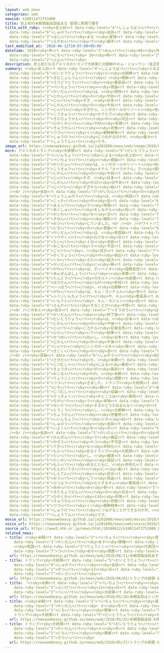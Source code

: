 ```yaml
---
layout: web_news
categories: web
newsid: k10011473751000
title: 史上初の米朝首脳会談始まる 冒頭に笑顔で握手
title_with_ruby: <ruby>史上初<rt data-ruby-level="4">しじょうはつ</rt></ruby>の<ruby>米朝<rt data-ruby-level="2">べいちょう</rt></ruby><ruby>首脳<rt
  data-ruby-level="6">しゅのう</rt></ruby><ruby>会談<rt data-ruby-level="3">かいだん</rt></ruby><ruby>始<rt
  data-ruby-level="3">はじ</rt></ruby>まる <ruby>冒頭<rt data-ruby-level="7">ぼうとう</rt></ruby>に<ruby>笑顔<rt
  data-ruby-level="7">えがお</rt></ruby>で<ruby>握手<rt data-ruby-level="7">あくしゅ</rt></ruby>
last_modified_at: '2018-06-12T10:07:00+09:00'
datetime: 2018<ruby>年<rt data-ruby-level="1">ねん</rt></ruby>06<ruby>月<rt data-ruby-level="1">がつ</rt></ruby>12<ruby>日<rt
  data-ruby-level="1">にち</rt></ruby> 10<ruby>時<rt data-ruby-level="2">じ</rt></ruby>07<ruby>分<rt
  data-ruby-level="2">ふん</rt></ruby>
description: 史上初となるアメリカのトランプ大統領と北朝鮮のキム・ジョンウン（金正恩）朝鮮労働党委員長による米朝首脳会談は、現地時間の午前９時すぎ、日本時間の午前10時すぎから、シンガポールのリゾート地にある高級ホテルで始まりました。北朝鮮の完全な非核化や65年間休戦状態が続く朝鮮戦争の終結につながるのかが、最大の焦点です。
summary: <ruby>史上初<rt data-ruby-level="4">しじょうはつ</rt></ruby>となるアメリカのトランプ<ruby>大統領<rt
  data-ruby-level="5">だいとうりょう</rt></ruby>と<ruby>北朝鮮<rt data-ruby-level="7">きたちょうせん</rt></ruby>のキム・ジョンウン（<ruby>金正恩<rt
  data-ruby-level="8">きむじょんうん</rt></ruby>）<ruby>朝鮮<rt data-ruby-level="7">ちょうせん</rt></ruby><ruby>労働党<rt
  data-ruby-level="6">ろうどうとう</rt></ruby><ruby>委員長<rt data-ruby-level="3">いいんちょう</rt></ruby>による<ruby>米朝<rt
  data-ruby-level="2">べいちょう</rt></ruby><ruby>首脳<rt data-ruby-level="6">しゅのう</rt></ruby><ruby>会談<rt
  data-ruby-level="3">かいだん</rt></ruby>は、<ruby>現地<rt data-ruby-level="5">げんち</rt></ruby><ruby>時間<rt
  data-ruby-level="2">じかん</rt></ruby>の<ruby>午前<rt data-ruby-level="2">ごぜん</rt></ruby>９<ruby>時<rt
  data-ruby-level="2">じ</rt></ruby>すぎ、<ruby>日本<rt data-ruby-level="1">にっぽん</rt></ruby><ruby>時間<rt
  data-ruby-level="2">じかん</rt></ruby>の<ruby>午前<rt data-ruby-level="2">ごぜん</rt></ruby>10<ruby>時<rt
  data-ruby-level="2">じ</rt></ruby>すぎから、シンガポールのリゾート<ruby>地<rt data-ruby-level="2">ち</rt></ruby>にある<ruby>高級<rt
  data-ruby-level="3">こうきゅう</rt></ruby>ホテルで<ruby>始<rt data-ruby-level="3">はじ</rt></ruby>まりました。<ruby>北朝鮮<rt
  data-ruby-level="7">きたちょうせん</rt></ruby>の<ruby>完全<rt data-ruby-level="4">かんぜん</rt></ruby>な<ruby>非核化<rt
  data-ruby-level="7">ひかくか</rt></ruby>や65<ruby>年間<rt data-ruby-level="2">ねんかん</rt></ruby><ruby>休戦<rt
  data-ruby-level="4">きゅうせん</rt></ruby><ruby>状態<rt data-ruby-level="5">じょうたい</rt></ruby>が<ruby>続<rt
  data-ruby-level="4">つづ</rt></ruby>く<ruby>朝鮮戦争<rt data-ruby-level="7">ちょうせんせんそう</rt></ruby>の<ruby>終結<rt
  data-ruby-level="4">しゅうけつ</rt></ruby>につながるのかが、<ruby>最大<rt data-ruby-level="4">さいだい</rt></ruby>の<ruby>焦点<rt
  data-ruby-level="7">しょうてん</rt></ruby>です。
image_url: https://newswebeasy.github.io/ja201806/news/web/image/2018/06/12/K10011473751_1806121011_1806121022_01_02.jpg
more: アメリカのトランプ<ruby>大統領<rt data-ruby-level="5">だいとうりょう</rt></ruby>と<ruby>北朝鮮<rt data-ruby-level="7">きたちょうせん</rt></ruby>のキム<ruby>委員長<rt
  data-ruby-level="3">いいんちょう</rt></ruby>による<ruby>史上初<rt data-ruby-level="4">しじょうはつ</rt></ruby>の<ruby>米朝<rt
  data-ruby-level="2">べいちょう</rt></ruby><ruby>首脳<rt data-ruby-level="6">しゅのう</rt></ruby><ruby>会談<rt
  data-ruby-level="3">かいだん</rt></ruby>は、シンガポールのリゾート<ruby>地<rt data-ruby-level="2">ち</rt></ruby>にある<ruby>高級<rt
  data-ruby-level="3">こうきゅう</rt></ruby>ホテル「カペラホテル」で<ruby>現地<rt data-ruby-level="5">げんち</rt></ruby><ruby>時間<rt
  data-ruby-level="2">じかん</rt></ruby>の<ruby>午前<rt data-ruby-level="2">ごぜん</rt></ruby>９<ruby>時<rt
  data-ruby-level="2">じ</rt></ruby>すぎ、<ruby>日本<rt data-ruby-level="1">にっぽん</rt></ruby><ruby>時間<rt
  data-ruby-level="2">じかん</rt></ruby>の12<ruby>日午前<rt data-ruby-level="2">にちごぜん</rt></ruby>10<ruby>時<rt
  data-ruby-level="2">じ</rt></ruby>すぎから<ruby>始<rt data-ruby-level="3">はじ</rt></ruby>まりました。<br
  /><br /><ruby>会談<rt data-ruby-level="3">かいだん</rt></ruby>の<ruby>冒頭<rt data-ruby-level="7">ぼうとう</rt></ruby>、<ruby>両首脳<rt
  data-ruby-level="6">りょうしゅのう</rt></ruby>は、<ruby>両国<rt data-ruby-level="3">りょうこく</rt></ruby>の<ruby>国旗<rt
  data-ruby-level="4">こっき</rt></ruby>が<ruby>並<rt data-ruby-level="6">なら</rt></ruby>ぶ<ruby>前<rt
  data-ruby-level="2">まえ</rt></ruby>で<ruby>笑顔<rt data-ruby-level="7">えがお</rt></ruby>で<ruby>握手<rt
  data-ruby-level="7">あくしゅ</rt></ruby>をしながら<ruby>短<rt data-ruby-level="3">みじか</rt></ruby>い<ruby>会話<rt
  data-ruby-level="2">かいわ</rt></ruby>を<ruby>交<rt data-ruby-level="7">か</rt></ruby>わし、<ruby>記念<rt
  data-ruby-level="4">きねん</rt></ruby><ruby>撮影<rt data-ruby-level="7">さつえい</rt></ruby>に<ruby>応<rt
  data-ruby-level="5">おう</rt></ruby>じていました。<br /><br />ホワイトハウスによりますと、12<ruby>日<rt
  data-ruby-level="1">にち</rt></ruby>の<ruby>首脳<rt data-ruby-level="6">しゅのう</rt></ruby><ruby>会談<rt
  data-ruby-level="3">かいだん</rt></ruby>は、<ruby>両首脳<rt data-ruby-level="6">りょうしゅのう</rt></ruby>がまず、<ruby>通訳<rt
  data-ruby-level="6">つうやく</rt></ruby>だけを<ruby>交<rt data-ruby-level="2">まじ</rt></ruby>えた１<ruby>対<rt
  data-ruby-level="3">たい</rt></ruby>１の<ruby>会談<rt data-ruby-level="3">かいだん</rt></ruby>を<ruby>行<rt
  data-ruby-level="2">おこな</rt></ruby>う<ruby>予定<rt data-ruby-level="3">よてい</rt></ruby>で、その<ruby>後<rt
  data-ruby-level="2">ご</rt></ruby>、<ruby>双方<rt data-ruby-level="7">そうほう</rt></ruby>の<ruby>閣僚<rt
  data-ruby-level="7">かくりょう</rt></ruby>や<ruby>側近<rt data-ruby-level="4">そっきん</rt></ruby>を<ruby>加<rt
  data-ruby-level="4">くわ</rt></ruby>えた<ruby>拡大<rt data-ruby-level="6">かくだい</rt></ruby><ruby>会談<rt
  data-ruby-level="3">かいだん</rt></ruby>に<ruby>移<rt data-ruby-level="5">うつ</rt></ruby>り、アメリカ<ruby>側<rt
  data-ruby-level="4">がわ</rt></ruby>は、ポンペイオ<ruby>国務長官<rt data-ruby-level="5">こくむちょうかん</rt></ruby>や<ruby>安全保障<rt
  data-ruby-level="6">あんぜんほしょう</rt></ruby><ruby>政策<rt data-ruby-level="6">せいさく</rt></ruby><ruby>担当<rt
  data-ruby-level="6">たんとう</rt></ruby>のボルトン<ruby>大統領<rt data-ruby-level="5">だいとうりょう</rt></ruby><ruby>補佐官<rt
  data-ruby-level="7">ほさかん</rt></ruby>らが<ruby>参加<rt data-ruby-level="4">さんか</rt></ruby>します。<ruby>一方<rt
  data-ruby-level="2">いっぽう</rt></ruby>、<ruby>北朝鮮<rt data-ruby-level="7">きたちょうせん</rt></ruby><ruby>側<rt
  data-ruby-level="4">がわ</rt></ruby>は、キム・ヨンチョル<ruby>党<rt data-ruby-level="6">とう</rt></ruby><ruby>副委員長<rt
  data-ruby-level="4">ふくいいんちょう</rt></ruby>や、キム<ruby>委員長<rt data-ruby-level="3">いいんちょう</rt></ruby>の<ruby>妹<rt
  data-ruby-level="2">いもうと</rt></ruby>、キム・ヨジョン<ruby>氏<rt data-ruby-level="4">し</rt></ruby>らが<ruby>参加<rt
  data-ruby-level="4">さんか</rt></ruby>することが<ruby>予想<rt data-ruby-level="3">よそう</rt></ruby>されます。<br
  /><br />このあと<ruby>双方<rt data-ruby-level="7">そうほう</rt></ruby>は、<ruby>昼食<rt data-ruby-level="2">ちゅうしょく</rt></ruby>をともにすることになっています。<ruby>会談<rt
  data-ruby-level="3">かいだん</rt></ruby><ruby>終了後<rt data-ruby-level="7">しゅうりょうご</rt></ruby>、トランプ<ruby>大統領<rt
  data-ruby-level="5">だいとうりょう</rt></ruby>は、<ruby>日本<rt data-ruby-level="1">にっぽん</rt></ruby><ruby>時間<rt
  data-ruby-level="2">じかん</rt></ruby>の<ruby>午後<rt data-ruby-level="2">ごご</rt></ruby>５<ruby>時<rt
  data-ruby-level="2">じ</rt></ruby>ころから<ruby>記者会見<rt data-ruby-level="3">きしゃかいけん</rt></ruby>を<ruby>開<rt
  data-ruby-level="3">ひら</rt></ruby>いて<ruby>結果<rt data-ruby-level="4">けっか</rt></ruby>を<ruby>説明<rt
  data-ruby-level="4">せつめい</rt></ruby>し、<ruby>日本<rt data-ruby-level="1">にっぽん</rt></ruby><ruby>時間<rt
  data-ruby-level="2">じかん</rt></ruby>の<ruby>午後<rt data-ruby-level="2">ごご</rt></ruby>８<ruby>時<rt
  data-ruby-level="2">じ</rt></ruby>にシンガポールを<ruby>発<rt data-ruby-level="8">た</rt></ruby>ち、<ruby>帰国<rt
  data-ruby-level="7">きこく</rt></ruby>の<ruby>途<rt data-ruby-level="7">と</rt></ruby>につくということです。<br
  /><br /><ruby>首脳<rt data-ruby-level="6">しゅのう</rt></ruby><ruby>会談<rt data-ruby-level="3">かいだん</rt></ruby>に<ruby>先立<rt
  data-ruby-level="1">さきだ</rt></ruby>ち、<ruby>米朝<rt data-ruby-level="2">べいちょう</rt></ruby>の<ruby>実務者<rt
  data-ruby-level="5">じつむしゃ</rt></ruby>による<ruby>事前<rt data-ruby-level="3">じぜん</rt></ruby><ruby>協議<rt
  data-ruby-level="4">きょうぎ</rt></ruby>が<ruby>直前<rt data-ruby-level="2">ちょくぜん</rt></ruby>まで<ruby>行<rt
  data-ruby-level="2">おこな</rt></ruby>われ、<ruby>米朝<rt data-ruby-level="2">べいちょう</rt></ruby><ruby>両国<rt
  data-ruby-level="3">りょうこく</rt></ruby>の<ruby>調整<rt data-ruby-level="3">ちょうせい</rt></ruby>が<ruby>続<rt
  data-ruby-level="4">つづ</rt></ruby>きました。トランプ<ruby>大統領<rt data-ruby-level="5">だいとうりょう</rt></ruby>は12<ruby>日<rt
  data-ruby-level="1">にち</rt></ruby><ruby>朝<rt data-ruby-level="2">あさ</rt></ruby>、ツイッターに「<ruby>実務者<rt
  data-ruby-level="5">じつむしゃ</rt></ruby><ruby>協議<rt data-ruby-level="4">きょうぎ</rt></ruby>はうまくいっているが<ruby>結局<rt
  data-ruby-level="4">けっきょく</rt></ruby>のところは<ruby>関係<rt data-ruby-level="4">かんけい</rt></ruby>ない。これまでとは<ruby>違<rt
  data-ruby-level="7">ちが</rt></ruby>う<ruby>本物<rt data-ruby-level="3">ほんもの</rt></ruby>のディールが<ruby>成立<rt
  data-ruby-level="4">せいりつ</rt></ruby>するかどうかはまもなく<ruby>分<rt data-ruby-level="2">わ</rt></ruby>かるだろう」と<ruby>投稿<rt
  data-ruby-level="7">とうこう</rt></ruby>し、<ruby>北朝鮮<rt data-ruby-level="7">きたちょうせん</rt></ruby>のキム・ジョンウン<ruby>朝鮮<rt
  data-ruby-level="7">ちょうせん</rt></ruby><ruby>労働党<rt data-ruby-level="6">ろうどうとう</rt></ruby><ruby>委員長<rt
  data-ruby-level="3">いいんちょう</rt></ruby>との<ruby>初<rt data-ruby-level="4">はじ</rt></ruby>めての<ruby>首脳<rt
  data-ruby-level="6">しゅのう</rt></ruby><ruby>会談<rt data-ruby-level="3">かいだん</rt></ruby>に<ruby>意欲<rt
  data-ruby-level="6">いよく</rt></ruby>を<ruby>示<rt data-ruby-level="5">しめ</rt></ruby>しています。<br
  /><br /><ruby>会談<rt data-ruby-level="3">かいだん</rt></ruby>の<ruby>焦点<rt data-ruby-level="7">しょうてん</rt></ruby>は、<ruby>完全<rt
  data-ruby-level="4">かんぜん</rt></ruby>で<ruby>検証<rt data-ruby-level="5">けんしょう</rt></ruby><ruby>可能<rt
  data-ruby-level="5">かのう</rt></ruby>かつ<ruby>不可逆<rt data-ruby-level="5">ふかぎゃく</rt></ruby><ruby>的<rt
  data-ruby-level="4">てき</rt></ruby>な<ruby>非核化<rt data-ruby-level="7">ひかくか</rt></ruby>を<ruby>求<rt
  data-ruby-level="4">もと</rt></ruby>めるトランプ<ruby>大統領<rt data-ruby-level="5">だいとうりょう</rt></ruby>に<ruby>対<rt
  data-ruby-level="3">たい</rt></ruby>し、<ruby>確実<rt data-ruby-level="5">かくじつ</rt></ruby>な<ruby>体制<rt
  data-ruby-level="5">たいせい</rt></ruby><ruby>保証<rt data-ruby-level="5">ほしょう</rt></ruby>を<ruby>求<rt
  data-ruby-level="4">もと</rt></ruby>めるとともに、<ruby>非核化<rt data-ruby-level="7">ひかくか</rt></ruby>は<ruby>段階的<rt
  data-ruby-level="6">だんかいてき</rt></ruby>に<ruby>進<rt data-ruby-level="3">すす</rt></ruby>め、その<ruby>進展<rt
  data-ruby-level="6">しんてん</rt></ruby><ruby>具合<rt data-ruby-level="3">ぐあい</rt></ruby>に<ruby>応<rt
  data-ruby-level="5">おう</rt></ruby>じて<ruby>見返<rt data-ruby-level="3">みかえ</rt></ruby>りが<ruby>必要<rt
  data-ruby-level="4">ひつよう</rt></ruby>だとするキム<ruby>委員長<rt data-ruby-level="3">いいんちょう</rt></ruby>が、どこまで<ruby>歩<rt
  data-ruby-level="5">あゆ</rt></ruby>み<ruby>寄<rt data-ruby-level="5">よ</rt></ruby>ることができて、<ruby>北朝鮮<rt
  data-ruby-level="7">きたちょうせん</rt></ruby>の<ruby>完全<rt data-ruby-level="4">かんぜん</rt></ruby>な<ruby>非核化<rt
  data-ruby-level="7">ひかくか</rt></ruby>と65<ruby>年間<rt data-ruby-level="2">ねんかん</rt></ruby><ruby>休戦<rt
  data-ruby-level="4">きゅうせん</rt></ruby><ruby>状態<rt data-ruby-level="5">じょうたい</rt></ruby>が<ruby>続<rt
  data-ruby-level="4">つづ</rt></ruby>く<ruby>朝鮮戦争<rt data-ruby-level="7">ちょうせんせんそう</rt></ruby>の<ruby>終結<rt
  data-ruby-level="4">しゅうけつ</rt></ruby>につなげることができるのかが、<ruby>最大<rt data-ruby-level="4">さいだい</rt></ruby>の<ruby>焦点<rt
  data-ruby-level="7">しょうてん</rt></ruby>です。
movie_url: https://newswebeasy.github.io/ja201806/news/web/movie/2018/06/12/k10011473751_201806121246_201806121327.mp4
voice_url: https://newswebeasy.github.io/ja201806/news/web/voice/2018/06/12/k10011473751_201806121246_201806121327.mp3
source_url: https://www3.nhk.or.jp/news/html/20180612/k10011473751000.html
related_news:
- title: <ruby>米朝<rt data-ruby-level="2">べいちょう</rt></ruby><ruby>首脳<rt data-ruby-level="6">しゅのう</rt></ruby><ruby>会談<rt
    data-ruby-level="3">かいだん</rt></ruby>あす<ruby>開催<rt data-ruby-level="7">かいさい</rt></ruby>
    <ruby>両国<rt data-ruby-level="3">りょうこく</rt></ruby><ruby>代表団<rt data-ruby-level="5">だいひょうだん</rt></ruby>が<ruby>詰<rt
    data-ruby-level="7">つ</rt></ruby>めの<ruby>調整<rt data-ruby-level="3">ちょうせい</rt></ruby>へ
  url: https://newswebeasy.github.io/news/web/2018/06/11/米朝首脳会談あす開催-両国代表団が詰めの調整へ
- title: トランプ<ruby>大統領<rt data-ruby-level="5">だいとうりょう</rt></ruby> <ruby>米朝<rt data-ruby-level="2">べいちょう</rt></ruby><ruby>首脳<rt
    data-ruby-level="6">しゅのう</rt></ruby><ruby>会談<rt data-ruby-level="3">かいだん</rt></ruby>６<ruby>月<rt
    data-ruby-level="1">がつ</rt></ruby>12<ruby>日<rt data-ruby-level="1">にち</rt></ruby>シンガポールで<ruby>開催<rt
    data-ruby-level="7">かいさい</rt></ruby>へ
  url: https://newswebeasy.github.io/news/web/2018/06/02/トランプ大統領-米朝首脳会談6月12日シンガポールで開催へ
- title: 「<ruby>米朝<rt data-ruby-level="2">べいちょう</rt></ruby><ruby>会談<rt data-ruby-level="3">かいだん</rt></ruby>はシンガポールで<ruby>来月<rt
    data-ruby-level="2">らいげつ</rt></ruby>12<ruby>日<rt data-ruby-level="1">にち</rt></ruby>に」<ruby>米<rt
    data-ruby-level="2">べい</rt></ruby><ruby>大統領<rt data-ruby-level="5">だいとうりょう</rt></ruby>ツイッター
  url: https://newswebeasy.github.io/news/web/2018/05/10/米朝会談はシンガポールで来月12日に米大統領ツイッター
- title: <ruby>米朝<rt data-ruby-level="2">べいちょう</rt></ruby><ruby>首脳<rt data-ruby-level="6">しゅのう</rt></ruby><ruby>会談<rt
    data-ruby-level="3">かいだん</rt></ruby> ６<ruby>月<rt data-ruby-level="1">がつ</rt></ruby>12<ruby>日<rt
    data-ruby-level="1">にち</rt></ruby><ruby>開催<rt data-ruby-level="7">かいさい</rt></ruby>せず
    トランプ<ruby>大統領<rt data-ruby-level="5">だいとうりょう</rt></ruby>が<ruby>書簡<rt data-ruby-level="6">しょかん</rt></ruby>
  url: https://newswebeasy.github.io/news/web/2018/05/25/米朝首脳会談-6月12日開催せず-トランプ大統領が書簡
- title: トランプ<ruby>大統領<rt data-ruby-level="5">だいとうりょう</rt></ruby> <ruby>米朝<rt data-ruby-level="2">べいちょう</rt></ruby><ruby>会談<rt
    data-ruby-level="3">かいだん</rt></ruby>６<ruby>月<rt data-ruby-level="1">がつ</rt></ruby>12<ruby>日<rt
    data-ruby-level="1">にち</rt></ruby><ruby>開催<rt data-ruby-level="7">かいさい</rt></ruby>に<ruby>期待<rt
    data-ruby-level="3">きたい</rt></ruby>
  url: https://newswebeasy.github.io/news/web/2018/05/27/トランプ大統領-米朝会談6月12日開催に期待
...
```

